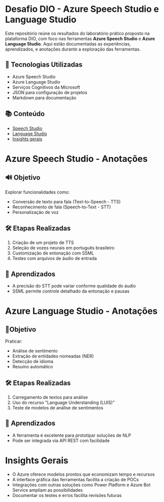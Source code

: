 # Desafio DIO - Azure Speech Studio e Language Studio

Este repositório reúne os resultados do laboratório prático proposto na plataforma DIO, com foco nas ferramentas **Azure Speech Studio** e **Azure Language Studio**. Aqui estão documentadas as experiências, aprendizados, e anotações durante a exploração das ferramentas.

## 🔧 Tecnologias Utilizadas
- Azure Speech Studio
- Azure Language Studio
- Serviços Cognitivos da Microsoft
- JSON para configuração de projetos
- Markdown para documentação

## 📚 Conteúdo
- [Speech Studio](./Speech_Studio/anotacoes.md)
- [Language Studio](./Language_Studio/anotacoes.md)
- [Insights gerais](./insights_gerais.md)

# Azure Speech Studio - Anotações

## 🔊 Objetivo
Explorar funcionalidades como:
- Conversão de texto para fala (Text-to-Speech - TTS)
- Reconhecimento de fala (Speech-to-Text - STT)
- Personalização de voz

## 🛠️ Etapas Realizadas
1. Criação de um projeto de TTS
2. Seleção de vozes neurais em português brasileiro
3. Customização de entonação com SSML
4. Testes com arquivos de áudio de entrada

## 📌 Aprendizados
- A precisão do STT pode variar conforme qualidade do áudio
- SSML permite controle detalhado da entonação e pausas

# Azure Language Studio - Anotações

## 📍Objetivo
Praticar:
- Análise de sentimento
- Extração de entidades nomeadas (NER)
- Detecção de idioma
- Resumo automático

## 🛠️ Etapas Realizadas
1. Carregamento de textos para análise
2. Uso do recurso "Language Understanding (LUIS)"
3. Teste de modelos de análise de sentimentos

## 📌 Aprendizados
- A ferramenta é excelente para prototipar soluções de NLP
- Pode ser integrada via API REST com facilidade
# Insights Gerais

- O Azure oferece modelos prontos que economizam tempo e recursos
- A interface gráfica das ferramentas facilita a criação de POCs
- Integrações com outras soluções como Power Platform e Azure Bot Service ampliam as possibilidades
- Documentar os testes e erros facilita revisões futuras


